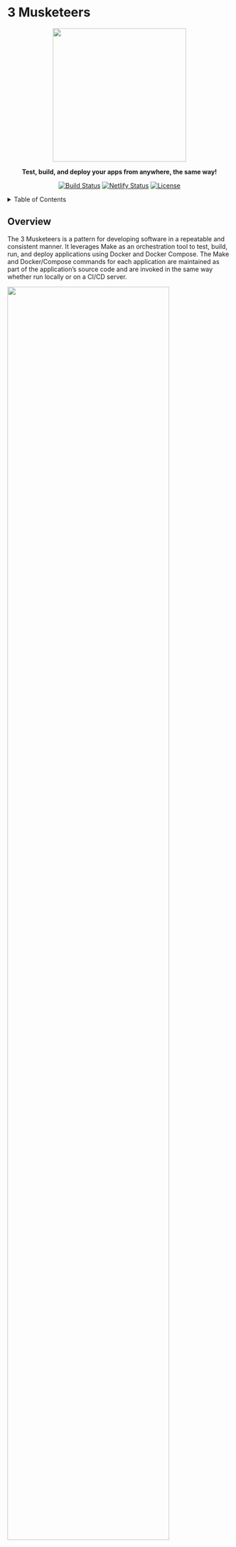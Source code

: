 
# 3 Musketeers

<div align="center">
<img src="docs/public/img/hero-v2.svg" width="300">

**Test, build, and deploy your apps from anywhere, the same way!**

[![Build Status][linkGitHubActionsProjectBadge]][linkGitHubActionsProject]
[![Netlify Status][linkNetlifyProjectBadge]][linkNetlifyProject]
[![License][linkLicenseBadge]][linkLicense]
</div>

<details>
  <summary>Table of Contents</summary>

<!-- START doctoc generated TOC please keep comment here to allow auto update -->
<!-- DON'T EDIT THIS SECTION, INSTEAD RE-RUN doctoc TO UPDATE -->

- [Overview](#overview)
- [Why?](#why)
  - [Consistency](#consistency)
  - [Control](#control)
  - [Confidence](#confidence)
- [Demo](#demo)
- [Getting started](#getting-started)
  - [Prerequisites](#prerequisites)
  - [Steps](#steps)
- [3 Musketeers website development](#3-musketeers-website-development)
  - [Prerequisites](#prerequisites-1)
  - [Development](#development)
  - [Deployment](#deployment)
    - [Create a new site](#create-a-new-site)
    - [Deploy](#deploy)
    - [Delete](#delete)
  - [CI/CD](#cicd)
  - [Visual elements](#visual-elements)
- [Contributing](#contributing)
- [References](#references)
- [Stargazers over time](#stargazers-over-time)
- [License](#license)

<!-- END doctoc generated TOC please keep comment here to allow auto update -->

</details>

## Overview

<!-- Copy of docs/guide/index.md -->

The 3 Musketeers is a pattern for developing software in a repeatable and consistent manner. It leverages Make as an orchestration tool to test, build, run, and deploy applications using Docker and Docker Compose. The Make and Docker/Compose commands for each application are maintained as part of the application’s source code and are invoked in the same way whether run locally or on a CI/CD server.

<img src="./diagrams/overview.mmd.svg" width="85%">

## Why?

### Consistency

Run the same commands no matter where you are: Linux, MacOS, Windows, CI/CD tools that supports Docker like GitHub Actions, Travis CI, CircleCI, and GitLab CI.

### Control

Take control of languages, versions, and tools you need, and version source control your pipelines with your preferred VCS like GitHub and GitLab

### Confidence

Test your code and pipelines locally before your CI/CD tool runs it. Feel confident that if it works locally, it will work in your CI/CD server.

## Demo

<!-- Copy of docs/guide/index.md-->

<img alt="Animated demo" src="../vhs-demo/demo.gif" width="800px"/>

_The demo was generated with VHS using the 3 Musketeers ([source](demo))._

## Getting started

<!-- Copy of docs/guide/getting-started.md -->

Let's print out `Hello, World!` in the terminal using the 3 Musketeers. The command `make echo` will be calling Docker to run the command `echo 'Hello, World!'` inside a container.

<img src="./diagrams/getting-started.mmd.svg" width="85%">

### Prerequisites

- [Docker](https://www.docker.com/)
- [Compose](https://docs.docker.com/compose/)
- [Make](https://www.gnu.org/software/make/)

### Hello, World!

Create the following 2 files:

```yaml
# docker-compose.yml
version: '3.8'
services:
  alpine:
    image: alpine
```

```makefile
# Makefile
echo:
	docker compose run --rm alpine echo 'Hello, World!'
```

Then simply run:

```bash
make echo
```

<br>

For more information, visit [3 Musketeers website][link3Musketeers].

## 3 Musketeers website development

This repository is the [3 Musketeers website][link3Musketeers] website built with [VitePress][linkVitePress]. This section explains how to develop, test, and deploy using the 3 Musketeers.

### Prerequisites

- [Docker](https://www.docker.com/)
- [Compose](https://docs.docker.com/compose/)
- [Make](https://www.gnu.org/software/make/)
- [Netlify](https://netlify.com) account
- [Netlify personal access token](https://app.netlify.com/user/applications)

### Development

```bash
# Create a .env file
make envfile ENVFILE=env.example
# Install dependencies
make deps

# Start vitepress server for local development
make dev
# Wait till the message 'vite v2.5.3 dev server running at' appears
# Access the website in your browser at http://localhost:8080/
# \<ctrl-c\> to stop

# Build static site
make build

# Serve static site for local development
make serveDev
# Access the website in your browser at http://localhost:8080/
# \<ctrl-c\> to stop

# Serve static website (headless)
make serve

# Test static website
make test

# Prune
make prune

# Contributing? Make sure the following command runs successfully
make all
```

### Deployment

The 3 Musketeers website is deployed to Netlify. This section shows how to create site, deploy, and delete using [Netlify CLI][linkNetlifyCLI]. This is handy for previewing new changes.

#### Create a new site

This section creates a new empty Netlify site. Ensure the `.env` file contains the access token.

```bash
# All the following commands will be run inside a container
make shell

# Disable telemetry (optional)
yarn run netlify --telemetry-disable

# Create new Netlify blank site
yarn run netlify sites:create --disable-linking
# Answer the questions regarding the team and site name
# Site name can be something like 3musketeers-preview-{random 5 digit numbers}
Site Created

Admin URL: https://app.netlify.com/sites/site-name
URL:       https://site-name.netlify.app
Site ID:   site-id

# You can always get back that information
yarn run netlify sites:list

# Copy the ID to .env

# Exit the container
exit
```

#### Deploy

This section deploys the website to an existing netlify site. Ensure the `.env` file contains the right site ID and access token.

```bash
# Build the website
make build
# Deploy to netlify
make deploy
# Test the website
curl https://site-name.netlify.app
# Clean up directory
make prune
```

#### Delete

This section deletes a netlify site. Ensure the `.env` file contains the right site ID and access token.

```bash
# All the following commands will be run inside a container
make shell
# Disable telemetry (optional)
yarn run netlify --telemetry-disable
# Delete the site (optional)
yarn run netlify sites:delete
# Exit the container
exit
```

### CI/CD

[GitHub Actions][linkGitHubActions] is used to test PRs and deploy changes made to `main` branch to Netlify.

- A dedicated Netlify personal access token has been created for Github Actions
- Environment variables required for deploying to Netlify are set as [secrets for GitHub Actions][linkGitHubActionsSecrets]
- The GitHub Actions workflows follow the 3 Musketeers pattern so it is a good real life example

### Visual elements

- 3 Musketeers logo
    - Created by me with [Procreate][linkProcreate] and [Vectornator][linkVectornator]
        - Neat tools used are [offset path][linkVectornatorOffsetPath] and [mask objects][linkVectornatorMaskObjects]
    - 2048px by 2048px SVG image
    - Images are in folder `docs/public/img`
- Favicon
    - Source image is an exported png format of the logo
    - Use the website [favicon.io][linkFaviconio]
    - The generated content is in `docs/public/favicon_io`
    - File docs/public/favicon.io is a copy of the file in `docs/public/favicon_io`
        - By default, browsers searches for /favicon.io
    - HTML `link` tags have been set in file `/docs/.vitepress/config.js`
- Social media preview
    - This is for displaying preview of the website on Twitter, Facebook, GitHub, etc
    - Created a new vector image 1280x640px with the scale down logo at the center
        - The size is suggested by GitHub in General settings
    - According to [artegence article][linkArtegenceArticle], the ideal image that works on different social platforms
        - Is 1200x630px
        - Has the logo (630x630) centered
        - Use png format (very high quality and transparency)
        - Use jpg format (high quality and very good size compression)
    - HTML `meta` tags have been set in file `/docs/.vitepress/config.js`
    - The social image is also set in the general settings of the repository
- Diagrams
    - [Mermaid][linkMermaid] is used to generate diagrams
    - All diagrams are in the directory [diagrams](diagrams)
- README badges
    - [Netlify deployment badge][linkNetlifyDeploymentBadge]

## Contributing

[CONTRIBUTING.md](CONTRIBUTING.md)

Thanks goes to [contributors][linkContributors].

## References

- [Docker][linkDocker]
- [Compose][linkCompose]
- [Make][linkMake]
- [VitePress][linkVitePress]
- [Netlify][linkNetlifyProjectBadge]
- [GitHub Actions][linkGitHubActions]
- [Vectornator][linkVectornator]
- [Procreate][linkProcreate]
- [favicon.io][linkFaviconio]
- [Mermaid][linkMermaid]
- [Preparing a perfect image for the og:image tag][linkArtegenceArticle]

## Stargazers over time

[![Stargazers over time][linkProjectStargazersSVG]][linkProjectStargazers]

## License

[MIT][linkLicense]


[link3Musketeers]: https://3musketeersdev.netlify.app
[linkContributing]: ./docs/guide/contributing.md
[linkContributors]: CONTRIBUTORS
[linkLicenseBadge]: https://img.shields.io/badge/License-MIT-green.svg?style=for-the-badge
[linkLicense]: LICENSE
[linkPatternOverview]: ./docs/guide/assets/diagrams-overview.svg

[linkDocker]: https://www.docker.com
[linkCompose]: https://docs.docker.com/compose
[linkMake]: https://www.gnu.org/software/make

[linkGitHubActionsProject]: https://github.com/flemay/3musketeers/actions
[linkGitHubActionsProjectBadge]: https://img.shields.io/github/actions/workflow/status/flemay/3musketeers/deploy.yml?style=for-the-badge&logo=github
[linkGitHubActions]: https://github.com/features/actions
[linkGitHubActionsSecrets]: https://docs.github.com/en/actions/security-guides/encrypted-secrets

[linkNetlify]: https://netlify.com
[linkNetlifyProject]: https://app.netlify.com/sites/wizardly-khorana-16f9c6/deploys
[linkNetlifyProjectBadge]: https://img.shields.io/netlify/f1862de7-2548-42c8-84e2-fb7dfae6bff8?label=Deploy&logo=netlify&style=for-the-badge
[linkNetlifyCLI]: https://cli.netlify.com/commands/
[linkNetlifyDeploymentBadge]: https://www.netlify.com/blog/2019/01/29/sharing-the-love-with-netlify-deployment-badges/

[linkProjectStargazersSVG]: https://starchart.cc/flemay/3musketeers.svg
[linkProjectStargazers]: https://starchart.cc/flemay/3musketeers

[linkVitePress]: https://vitepress.vuejs.org/
[linkFaviconio]: https://favicon.io
[linkMermaid]: https://mermaid.js.org/
[linkArtegenceArticle]: https://artegence.com/blog/social-media-tags-guide-part-2-preparing-a-perfect-image-for-the-ogimage-tag/
[linkProcreate]: https://procreate.art/

[linkVectornator]: https://www.vectornator.io
[linkVectornatorOffsetPath]: https://www.vectornator.io/learn/paths#how-to-create-an-offset-path
[linkVectornatorMaskObjects]: https://www.vectornator.io/learn/options#how-to-mask-objects
